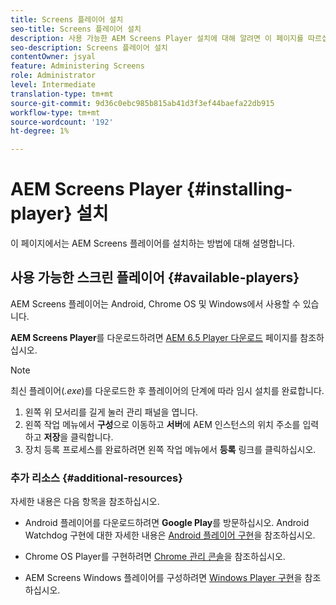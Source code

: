 ```yaml
---
title: Screens 플레이어 설치
seo-title: Screens 플레이어 설치
description: 사용 가능한 AEM Screens Player 설치에 대해 알려면 이 페이지를 따르십시오.
seo-description: Screens 플레이어 설치
contentOwner: jsyal
feature: Administering Screens
role: Administrator
level: Intermediate
translation-type: tm+mt
source-git-commit: 9d36c0ebc985b815ab41d3f3ef44baefa22db915
workflow-type: tm+mt
source-wordcount: '192'
ht-degree: 1%

---
```



# AEM Screens Player {#installing-player} 설치

이 페이지에서는 AEM Screens 플레이어를 설치하는 방법에 대해 설명합니다.

## 사용 가능한 스크린 플레이어 {#available-players}

AEM Screens 플레이어는 Android, Chrome OS 및 Windows에서 사용할 수 있습니다.

**AEM Screens Player**&#x200B;를 다운로드하려면 [AEM 6.5 Player 다운로드](https://download.macromedia.com/screens/) 페이지를 참조하십시오.

>[!NOTE]
>
>최신 플레이어(*.exe*)를 다운로드한 후 플레이어의 단계에 따라 임시 설치를 완료합니다.
>
>1. 왼쪽 위 모서리를 길게 눌러 관리 패널을 엽니다.
>1. 왼쪽 작업 메뉴에서 **구성**&#x200B;으로 이동하고 **서버**&#x200B;에 AEM 인스턴스의 위치 주소를 입력하고 **저장**&#x200B;을 클릭합니다.
>1. 장치 등록 프로세스를 완료하려면 왼쪽 작업 메뉴에서 **등록** 링크를 클릭하십시오.


### 추가 리소스 {#additional-resources}

자세한 내용은 다음 항목을 참조하십시오.

* Android 플레이어를 다운로드하려면 **Google Play**&#x200B;를 방문하십시오. Android Watchdog 구현에 대한 자세한 내용은 [Android 플레이어 구현](implementing-android-player.md)을 참조하십시오.

* Chrome OS Player를 구현하려면 [Chrome 관리 콘솔](implementing-chrome-os-player.md)을 참조하십시오.

* AEM Screens Windows 플레이어를 구성하려면 [Windows Player 구현](implementing-windows-player.md)을 참조하십시오.
